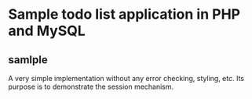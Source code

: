 # Sample todo list application in PHP and MySQL

## samlple 
A very simple implementation without any error checking, styling, etc. Its purpose is to demonstrate the session mechanism.

